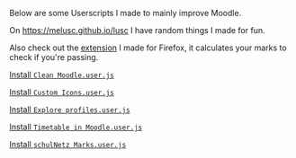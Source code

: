 Below are some Userscripts I made to mainly improve Moodle.

On https://melusc.github.io/lusc I have random things I made for fun.

Also check out the [extension](https://github.com/melusc/schulNetz-extension/) I made for Firefox, it calculates your marks to check if you're passing.

[Install `Clean Moodle.user.js`](https://github.com/melusc/lusc/raw/master/Clean%20Moodle%20Rewrite.user.js)

[Install `Custom Icons.user.js`](https://github.com/melusc/lusc/raw/master/Custom%20Icons%20Rewrite.user.js)

[Install `Explore profiles.user.js`](https://github.com/melusc/lusc/raw/master/Explore%20profiles.user.js)

[Install `Timetable in Moodle.user.js`](https://github.com/melusc/lusc/raw/master/Timetable%20in%20Moodle.user.js)

[Install `schulNetz Marks.user.js`](https://github.com/melusc/lusc/raw/master/schulNetz%20Marks.user.js)
